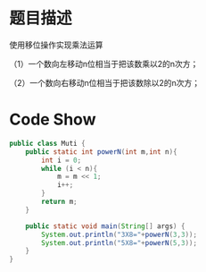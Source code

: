 # 题目描述

使用移位操作实现乘法运算

（1）一个数向左移动n位相当于把该数乘以2的n次方；

（2）一个数向右移动n位相当于把该数除以2的n次方；

# Code Show

```java
public class Muti {
    public static int powerN(int m,int n){
        int i = 0;
        while (i < n){
            m = m << 1;
            i++;
        }
        return m;
    }

    public static void main(String[] args) {
        System.out.println("3X8="+powerN(3,3));
        System.out.println("5X8="+powerN(5,3));
    }
}
```

